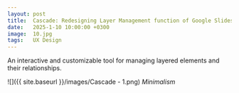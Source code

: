 ```yaml
---
layout: post
title:  Cascade: Redesigning Layer Management function of Google Slides
date:   2025-1-10 10:00:00 +0300
image:  10.jpg
tags:   UX Design
---
```

An interactive and customizable tool for managing layered elements and their relationships.

![]({{ site.baseurl }}/images/Cascade - 1.png)
*Minimalism*
